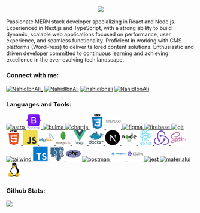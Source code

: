 <p align="center"><img src="https://git-profile-readme-banner.vercel.app/api/python?username=NahidIbnAli&txt=A%20full-stack%20Developer"></p>

Passionate MERN stack developer specializing in React and Node.js. Experienced in Next.js and TypeScript, with a strong ability to build dynamic, scalable web applications focused on performance, user experience, and seamless functionality. Proficient in working with CMS platforms (WordPress) to deliver tailored content solutions. Enthusiastic and driven developer committed to continuous learning and achieving excellence in the ever-evolving tech landscape.

<h3 align="left">Connect with me:</h3>
<a href="https://x.com/nahidibnali_" target="blank" rel="nofollow"><img align="center" src="https://uxwing.com/wp-content/themes/uxwing/download/brands-and-social-media/x-social-media-white-icon.png" alt="NahidIbnAli_" height="30" /></a>
<a href="https://www.linkedin.com/in/nahidibnali/" target="blank" rel="nofollow"><img align="center" src="https://github.com/rahuldkjain/github-profile-readme-generator/blob/master/src/images/icons/Social/linked-in-alt.svg" alt="NahidIbnAli" height="30" width="40" /></a>
  <a href="https://instagram.com/nahidibnali" target="blank" rel="nofollow"><img align="center" src="https://github.com/rahuldkjain/github-profile-readme-generator/blob/master/src/images/icons/Social/instagram.svg" alt="nahidibnali" height="30" width="40" /></a>
  <a href="https://fb.com/NahidIbnAli" target="blank" rel="nofollow"><img align="center" src="https://github.com/rahuldkjain/github-profile-readme-generator/blob/master/src/images/icons/Social/facebook.svg" alt="NahidIbnAli" height="30" width="40" /></a>

<h3 align="left">Languages and Tools:</h3>

<!-- https://simpleicons.org/ -->

<p align="left"> <a href="https://astro.build/" target="_blank" rel="nofollow"> <img src="https://www.svgrepo.com/show/373446/astro.svg" alt="astro" width="40" height="40"/>  <!-- <a href="https://aws.amazon.com" target="_blank" rel="noreferrer"> <img src="https://raw.githubusercontent.com/devicons/devicon/master/icons/amazonwebservices/amazonwebservices-original-wordmark.svg" alt="aws" width="40" height="40"/> --> <!-- <a href="https://aws.amazon.com/amplify/" target="_blank" rel="nofollow"> <img src="https://docs.amplify.aws/assets/logo-dark.svg" alt="amplify" width="40" height="40"/> </a>  --> <a href="https://getbootstrap.com" target="_blank" rel="nofollow"> <img src="https://raw.githubusercontent.com/devicons/devicon/master/icons/bootstrap/bootstrap-original-wordmark.svg" alt="bootstrap" width="40" height="40"/> <a href="https://bulma.io/" target="_blank" rel="nofollow"> <img src="https://raw.githubusercontent.com/gilbarbara/logos/804dc257b59e144eaca5bc6ffd16949752c6f789/logos/bulma.svg" alt="bulma" width="40" height="40"/> </a> <a href="https://www.chartjs.org" target="_blank" rel="nofollow"> <img src="https://www.chartjs.org/media/logo-title.svg" alt="chartjs" width="40" height="40"/> </a> <a href="https://www.w3schools.com/css/" target="_blank" rel="nofollow"> <img src="https://raw.githubusercontent.com/devicons/devicon/master/icons/css3/css3-original-wordmark.svg" alt="css3" width="40" height="40"/> </a>
<!--   <a href="https://www.electronjs.org" target="_blank"> <img src="https://raw.githubusercontent.com/devicons/devicon/master/icons/electron/electron-original.svg" alt="electron" width="40" height="40"/> </a>  -->
  <a href="https://expressjs.com" target="_blank" rel="nofollow"> <img src="https://raw.githubusercontent.com/devicons/devicon/master/icons/express/express-original-wordmark.svg" alt="express" width="40" height="40"/> </a> 
<a href="https://www.figma.com/" target="_blank"> <img src="https://www.vectorlogo.zone/logos/figma/figma-icon.svg" alt="figma" width="40" height="40"/> </a> <a href="https://firebase.google.com/" target="_blank" rel="nofollow"> <img src="https://www.vectorlogo.zone/logos/firebase/firebase-icon.svg" alt="firebase" width="40" height="40"/> </a> <a href="https://git-scm.com/" rel="nofollow" target="_blank"> <img src="https://www.vectorlogo.zone/logos/git-scm/git-scm-icon.svg" alt="git" width="40" height="40"/> </a> 
 <!-- <a href="https://graphql.org" target="_blank"> <img src="https://www.vectorlogo.zone/logos/graphql/graphql-icon.svg" alt="graphql" width="40" height="40"/> </a>  --><a href="https://www.w3.org/html/" target="_blank" rel="nofollow"> <img src="https://raw.githubusercontent.com/devicons/devicon/master/icons/html5/html5-original-wordmark.svg" alt="html5" width="40" height="40"/> </a> <a href="https://developer.mozilla.org/en-US/docs/Web/JavaScript" rel="nofollow" target="_blank"> <img src="https://raw.githubusercontent.com/devicons/devicon/master/icons/javascript/javascript-original.svg" alt="javascript" width="40" height="40"/> </a> <a href="https://www.mysql.com/" target="_blank" rel="nofollow"> <img src="https://raw.githubusercontent.com/devicons/devicon/master/icons/mysql/mysql-original-wordmark.svg" alt="mysql" width="40" height="40"/> <a rel="nofollow" href="https://www.mongodb.com/" target="_blank"> <img src="https://raw.githubusercontent.com/devicons/devicon/master/icons/mongodb/mongodb-original-wordmark.svg" alt="mongodb" width="40" height="40"/> </a> <a href="https://vuejs.org/" rel="nofollow" target="_blank"> <img src="https://raw.githubusercontent.com/devicons/devicon/master/icons/vuejs/vuejs-original-wordmark.svg" alt="vuejs" width="40" height="40"/> </a> <a href="https://www.docker.com/" target="_blank" rel="noreferrer"> <img src="https://raw.githubusercontent.com/devicons/devicon/master/icons/docker/docker-original-wordmark.svg" alt="docker" width="40" height="40"/> </a> <a href="https://nextjs.org/" target="_blank" rel="nofollow"> <img src="https://github.com/devicons/devicon/raw/master/icons/nextjs/nextjs-original.svg" alt="nextjs" width="40" height="40"/> </a> <a href="https://nodejs.org" target="_blank" rel="nofollow"> <img src="https://raw.githubusercontent.com/devicons/devicon/master/icons/nodejs/nodejs-original-wordmark.svg" alt="nodejs" width="40" height="40"/> </a> <!-- <a href="https://www.python.org" target="_blank" rel="nofollow"> <img src="https://raw.githubusercontent.com/devicons/devicon/master/icons/python/python-original.svg" alt="python" width="40" height="40"/> --> </a> <a href="https://reactjs.org/" target="_blank" rel="nofollow"> <img src="https://raw.githubusercontent.com/devicons/devicon/master/icons/react/react-original-wordmark.svg" alt="react" width="40" height="40"/> </a> <a href="https://redux.js.org" target="_blank" rel="nofollow"> <img src="https://raw.githubusercontent.com/devicons/devicon/master/icons/redux/redux-original.svg" alt="redux" width="40" height="40"/> </a> <a href="https://sass-lang.com" target="_blank" rel="nofollow"> <img src="https://raw.githubusercontent.com/devicons/devicon/master/icons/sass/sass-original.svg" alt="sass" width="40" height="40"/> </a> <a href="https://tailwindcss.com/" target="_blank" rel="nofollow"> <img src="https://www.vectorlogo.zone/logos/tailwindcss/tailwindcss-icon.svg" alt="tailwind" width="40" height="40"/> </a> <a href="https://www.typescriptlang.org/" target="_blank" rel="nofollow"> <img src="https://raw.githubusercontent.com/devicons/devicon/master/icons/typescript/typescript-original.svg" alt="typescript" width="40" height="40"/> </a> <a href="https://www.postgresql.org/" target="_blank" rel="nofollow"> <img src="https://raw.githubusercontent.com/devicons/devicon/master/icons/postgresql/postgresql-original.svg" alt="postgresql" width="40" height="40"/> </a> <a href="https://www.php.net" target="_blank" rel="nofollow"> <img src="https://raw.githubusercontent.com/devicons/devicon/master/icons/php/php-original.svg" alt="php" width="40" height="40"/> </a> <a href="https://postman.com" target="_blank" rel="nofollow"> <img src="https://www.vectorlogo.zone/logos/getpostman/getpostman-icon.svg" alt="postman" width="40" height="40"/> </a> <a href="https://webpack.js.org" target="_blank" rel="nofollow"> <img src="https://raw.githubusercontent.com/devicons/devicon/d00d0969292a6569d45b06d3f350f463a0107b0d/icons/webpack/webpack-original-wordmark.svg" alt="webpack" width="40" height="40"/> </a> <a href="https://eslint.org/" target="_blank" rel="nofollow"> <img src="https://raw.githubusercontent.com/devicons/devicon/master/icons/eslint/eslint-original-wordmark.svg" alt="eslint" width="40" height="40"/> <a href="https://jestjs.io" target="_blank" rel="noreferrer"> <img src="https://www.svgrepo.com/show/373700/jest.svg" alt="jest" width="40" height="40"/> </a> <a href="https://mui.com/material-ui/" rel="nofollow" target="_blank"> <img src="https://camo.githubusercontent.com/2d207b0294721c57203fb9451bd14ef5ec0cf391790e4a2499cac1e7ed3bb9c9/68747470733a2f2f6d75692e636f6d2f7374617469632f6c6f676f2e737667" alt="materialui" width="40" height="40"/> </a> <a href="https://www.linux.org/" target="_blank" rel="nofollow"> <img src="https://raw.githubusercontent.com/devicons/devicon/master/icons/linux/linux-original.svg" alt="linux" width="40" height="40"/> </a> </p>

<h3 align="left">Github Stats:</h3>
<a href="#" title="NahidIbnAli">
    <img width="434" src="https://github-readme-stats.vercel.app/api?username=NahidIbnAli&show_icons=true&theme=react&border_color=61dafb&hide_border=true" />
</a>
